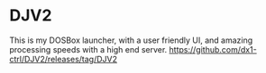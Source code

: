 # DJV2
This is my DOSBox launcher, with a user friendly UI, and amazing processing speeds with a high end server.
https://github.com/dx1-ctrl/DJV2/releases/tag/DJV2
